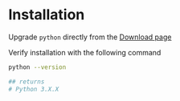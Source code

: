 # Installation

Upgrade `python` directly from the [Download page](https://www.python.org/downloads/)

Verify installation with the following command

```bash
python --version

## returns
# Python 3.X.X
```